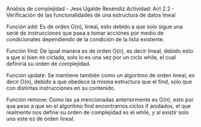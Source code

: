 Analisis de complejidad - Jess Ugalde Reséndiz
Actividad: Act 2.2 - Verificación de las funcionalidades de una estructura de datos lineal

Función add: Es de orden O(n), lineal, esto debido a que solo sigue una serie de instrucciones que pasa a tomar acciónes por medio de condicionales dependiendo de la condición de la lista existente.

Función find: De igual manera es de orden O(n), es decir lineal, debido esto a que si bien es ciclada, solo lo es una vez por un ciclo while, el cual definiria su orden de complejidad.

Función update: Se mantiene también como un algoritmo de orden lineal, es decir O(n), debido a que obedece la misma estructura que el find, solo que con distintas instrucciones en su contenido.

Función remove: Como las ya mencionadas anteriormente es O(n), esto por que pese a que en el algoritmo find encontramos ciclos if anidados, el que realmente nos define su orden de complejidad es el while, y al existir solo uno este es de orden lineal.

